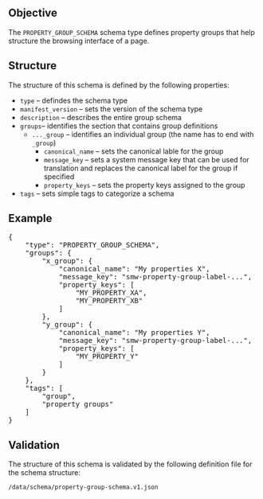 ## Objective

The `PROPERTY_GROUP_SCHEMA` schema type defines property groups that help structure the browsing interface of a page.

## Structure

The structure of this schema is defined by the following properties:    
- `type` – defindes the schema type    
- `manifest_version` – sets the version of the schema type    
- `description` – describes the entire group schema    
- `groups`– identifies the section that contains group definitions    
    - `..._group` – identifies an individual group (the name has to end with `_group`)    
        - `canonical_name` – sets the canonical lable for the group    
        - `message_key` – sets a system message key that can be used for translation and replaces the canonical label for the group if specified    
        - `property_keys` – sets the property keys assigned to the group    
- `tags` – sets simple tags to categorize a schema    

## Example

<pre>
{
    "type": "PROPERTY_GROUP_SCHEMA",
    "groups": {
        "x_group": {
            "canonical_name": "My properties X",
            "message_key": "smw-property-group-label-...",
            "property_keys": [
                "MY_PROPERTY_XA",
                "MY_PROPERTY_XB"
            ]
        },
        "y_group": {
            "canonical_name": "My properties Y",
            "message_key": "smw-property-group-label-...",
            "property_keys": [
                "MY_PROPERTY_Y"
            ]
        }
    },
    "tags": [
        "group",
        "property groups"
    ]
}
</pre>

## Validation

The structure of this schema is validated by the following definition file for the schema structure:

`/data/schema/property-group-schema.v1.json`
